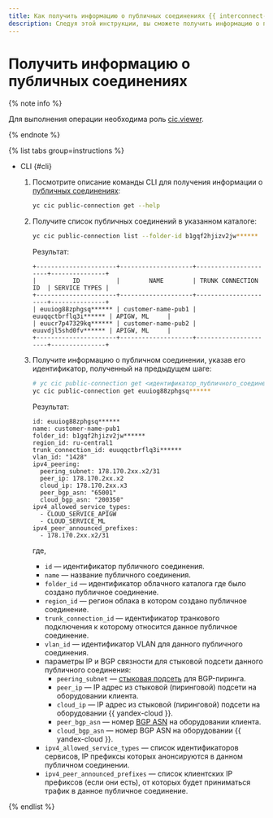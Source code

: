 ```yaml
---
title: Как получить информацию о публичных соединениях {{ interconnect-name }}
description: Следуя этой инструкции, вы сможете получить информацию о публичных соединениях {{ interconnect-name }}.
---
```


# Получить информацию о публичных соединениях

{% note info %}

Для выполнения операции необходима роль [cic.viewer](../security/index.md#cic-viewer).

{% endnote %}

{% list tabs group=instructions %}

- CLI {#cli}

  1. Посмотрите описание команды CLI для получения информации о [публичных соединениях](../concepts/pub-con.md):

      ```bash
      yc cic public-connection get --help
      ```

  1. Получите список публичных соединений в указанном каталоге:

      ```bash
      yc cic public-connection list --folder-id b1gqf2hjizv2jw******
      ```

      Результат:

      ```text
      +----------------------+--------------------+----------------------+---------------+
      |          ID          |        NAME        | TRUNK CONNECTION ID  | SERVICE TYPES |
      +----------------------+--------------------+----------------------+---------------+
      | euuiog88zphgsq****** | customer-name-pub1 | euuqqctbrflq3i****** | APIGW, ML     |
      | euucr7p47329kq****** | customer-name-pub2 | euuvdjl5shd0fv****** | APIGW, ML     |
      +----------------------+--------------------+----------------------+---------------+
      ```

  1. Получите информацию о публичном соединении, указав его идентификатор, полученный на предыдущем шаге:

      ```bash
      # yc cic public-connection get <идентификатор_публичного_соединения>
      yc cic public-connection get euuiog88zphgsq****** 
      ```

      Результат:

      ```text
      id: euuiog88zphgsq******
      name: customer-name-pub1
      folder_id: b1gqf2hjizv2jw******
      region_id: ru-central1
      trunk_connection_id: euuqqctbrflq3i******
      vlan_id: "1428"
      ipv4_peering:
        peering_subnet: 178.170.2xx.x2/31
        peer_ip: 178.170.2xx.x2
        cloud_ip: 178.170.2xx.x3
        peer_bgp_asn: "65001"
        cloud_bgp_asn: "200350"
      ipv4_allowed_service_types:
        - CLOUD_SERVICE_APIGW
        - CLOUD_SERVICE_ML
      ipv4_peer_announced_prefixes:
        - 178.170.2xx.x2/31
      ```

      где,
      * `id` — идентификатор публичного соединения.
      * `name` — название публичного соединения.
      * `folder_id` — идентификатор облачного каталога где было создано публичное соединение.
      * `region_id` — регион облака в котором создано публичное соединение.
      * `trunk_connection_id` — идентификатор транкового подключения к которому относится данное публичное соединение.
      * `vlan_id` — идентификатор VLAN для данного публичного соединения.
      * параметры IP и BGP связности для стыковой подсети данного публичного соединения:
         * `peering_subnet` — [стыковая подсеть](../../interconnect/concepts/pub-con.md#pub-address) для BGP-пиринга.
         * `peer_ip` — IP адрес из стыковой (пиринговой) подсети на оборудовании клиента.
         * `cloud_ip` — IP адрес из стыковой (пиринговой) подсети на оборудовании {{ yandex-cloud }}.
         * `peer_bgp_asn` — номер [BGP ASN](../../interconnect/concepts/priv-con.md#bgp-asn) на оборудовании клиента.
         * `cloud_bgp_asn` — номер BGP ASN на оборудовании {{ yandex-cloud }}.
      * `ipv4_allowed_service_types` — список идентификаторов сервисов, IP префиксы которых анонсируются в данном публичном соединении.
      * `ipv4_peer_announced_prefixes` — список клиентских IP префиксов (если они есть), от которых будет приниматься трафик в данное публичное соединение. 

{% endlist %}
